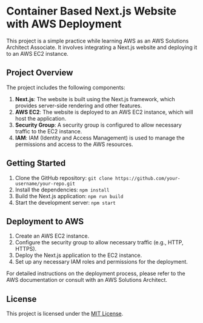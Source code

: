 # Container Based Next.js Website with AWS Deployment

This project is a simple practice while learning AWS as an AWS Solutions Architect Associate. It involves integrating a Next.js website and deploying it to an AWS EC2 instance.

## Project Overview

The project includes the following components:

1. **Next.js**: The website is built using the Next.js framework, which provides server-side rendering and other features.
2. **AWS EC2**: The website is deployed to an AWS EC2 instance, which will host the application.
3. **Security Group**: A security group is configured to allow necessary traffic to the EC2 instance.
4. **IAM**: IAM (Identity and Access Management) is used to manage the permissions and access to the AWS resources.

## Getting Started

1. Clone the GitHub repository: `git clone https://github.com/your-username/your-repo.git`
2. Install the dependencies: `npm install`
3. Build the Next.js application: `npm run build`
4. Start the development server: `npm start`

## Deployment to AWS

1. Create an AWS EC2 instance.
2. Configure the security group to allow necessary traffic (e.g., HTTP, HTTPS).
3. Deploy the Next.js application to the EC2 instance.
4. Set up any necessary IAM roles and permissions for the deployment.

For detailed instructions on the deployment process, please refer to the AWS documentation or consult with an AWS Solutions Architect.

## License

This project is licensed under the [MIT License](LICENSE).
